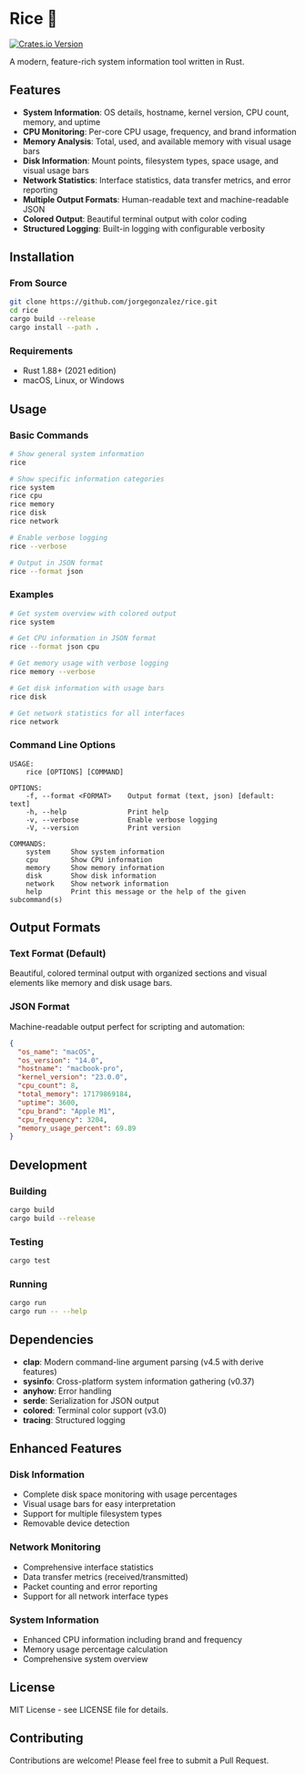 # Rice 🍚

[![Crates.io Version](https://img.shields.io/crates/v/rice?style=flat&logo=Rust&link=https%3A%2F%2Fcrates.io%2Fcrates%2Frice)](https://crates.io/crates/rice)

A modern, feature-rich system information tool written in Rust.

## Features

- **System Information**: OS details, hostname, kernel version, CPU count, memory, and uptime
- **CPU Monitoring**: Per-core CPU usage, frequency, and brand information
- **Memory Analysis**: Total, used, and available memory with visual usage bars
- **Disk Information**: Mount points, filesystem types, space usage, and visual usage bars
- **Network Statistics**: Interface statistics, data transfer metrics, and error reporting
- **Multiple Output Formats**: Human-readable text and machine-readable JSON
- **Colored Output**: Beautiful terminal output with color coding
- **Structured Logging**: Built-in logging with configurable verbosity

## Installation

### From Source

```bash
git clone https://github.com/jorgegonzalez/rice.git
cd rice
cargo build --release
cargo install --path .
```

### Requirements

- Rust 1.88+ (2021 edition)
- macOS, Linux, or Windows

## Usage

### Basic Commands

```bash
# Show general system information
rice

# Show specific information categories
rice system
rice cpu
rice memory
rice disk
rice network

# Enable verbose logging
rice --verbose

# Output in JSON format
rice --format json
```

### Examples

```bash
# Get system overview with colored output
rice system

# Get CPU information in JSON format
rice --format json cpu

# Get memory usage with verbose logging
rice memory --verbose

# Get disk information with usage bars
rice disk

# Get network statistics for all interfaces
rice network
```

### Command Line Options

```
USAGE:
    rice [OPTIONS] [COMMAND]

OPTIONS:
    -f, --format <FORMAT>    Output format (text, json) [default: text]
    -h, --help               Print help
    -v, --verbose            Enable verbose logging
    -V, --version            Print version

COMMANDS:
    system     Show system information
    cpu        Show CPU information
    memory     Show memory information
    disk       Show disk information
    network    Show network information
    help       Print this message or the help of the given subcommand(s)
```

## Output Formats

### Text Format (Default)

Beautiful, colored terminal output with organized sections and visual elements like memory and disk usage bars.

### JSON Format

Machine-readable output perfect for scripting and automation:

```json
{
  "os_name": "macOS",
  "os_version": "14.0",
  "hostname": "macbook-pro",
  "kernel_version": "23.0.0",
  "cpu_count": 8,
  "total_memory": 17179869184,
  "uptime": 3600,
  "cpu_brand": "Apple M1",
  "cpu_frequency": 3204,
  "memory_usage_percent": 69.89
}
```

## Development

### Building

```bash
cargo build
cargo build --release
```

### Testing

```bash
cargo test
```

### Running

```bash
cargo run
cargo run -- --help
```

## Dependencies

- **clap**: Modern command-line argument parsing (v4.5 with derive features)
- **sysinfo**: Cross-platform system information gathering (v0.37)
- **anyhow**: Error handling
- **serde**: Serialization for JSON output
- **colored**: Terminal color support (v3.0)
- **tracing**: Structured logging

## Enhanced Features

### Disk Information

- Complete disk space monitoring with usage percentages
- Visual usage bars for easy interpretation
- Support for multiple filesystem types
- Removable device detection

### Network Monitoring

- Comprehensive interface statistics
- Data transfer metrics (received/transmitted)
- Packet counting and error reporting
- Support for all network interface types

### System Information

- Enhanced CPU information including brand and frequency
- Memory usage percentage calculation
- Comprehensive system overview

## License

MIT License - see LICENSE file for details.

## Contributing

Contributions are welcome! Please feel free to submit a Pull Request.
